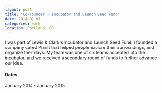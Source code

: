 ```yaml
---
layout: post
title: "Co-Founder - Incubator and Launch Seed Fund"
date: 2014-02-01
categories: work
location: Portland, OR
---
```


I was part of Lewis &amp; Clark's Incubator and Launch Seed Fund. I founded a company called PlanIt that helped people explore their surroundings, and organize their days. My team was one of six teams accepted into the incubator, and we received a secondary round of funds to further advance our idea.

#### Dates

January 2014 - January 2015